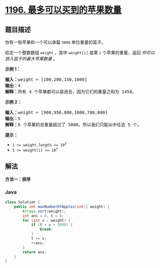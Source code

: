 # [1196. 最多可以买到的苹果数量](https://leetcode.cn/problems/how-many-apples-can-you-put-into-the-basket)

## 题目描述

<p>你有一些苹果和一个可以承载 <code>5000</code> 单位重量的篮子。</p>

<p>给定一个整数数组 <code>weight</code> ，其中 <code>weight[i]</code> 是第 <code>i</code> 个苹果的重量，返回 <em>你可以放入篮子的最大苹果数量</em> 。</p>

<p><strong>示例 1：</strong></p>

<pre>
<strong>输入：</strong>weight = [100,200,150,1000]
<strong>输出：</strong>4
<strong>解释：</strong>所有 4 个苹果都可以装进去，因为它们的重量之和为 1450。
</pre>

<p><strong>示例 2：</strong></p>

<pre>
<strong>输入：</strong>weight = [900,950,800,1000,700,800]
<strong>输出：</strong>5
<strong>解释：</strong>6 个苹果的总重量超过了 5000，所以我们只能从中任选 5 个。
</pre>

<p><strong>提示：</strong></p>

<ul>
	<li><code>1 &lt;= weight.length &lt;= 10<sup>3</sup></code></li>
	<li><code>1 &lt;= weight[i] &lt;= 10<sup>3</sup></code></li>
</ul>

## 解法

**方法一：排序**

### **Java**

```java
class Solution {
    public int maxNumberOfApples(int[] weight) {
        Arrays.sort(weight);
        int ans = 0, t = 0;
        for (int v : weight) {
            if (t + v > 5000) {
                break;
            }
            t += v;
            ++ans;
        }
        return ans;
    }
}
```

